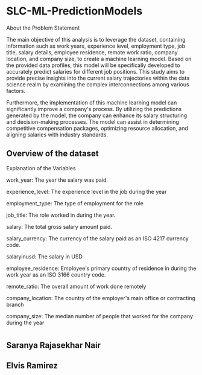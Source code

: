 # SLC-ML-PredictionModels
About the Problem Statement

The main objective of this analysis is to leverage the dataset, containing information such as work years, experience level, employment type, job title, salary details, employee residence, remote work ratio, company location, and company size, to create a machine learning model. Based on the provided data profiles, this model will be specifically developed to accurately predict salaries for different job positions. This study aims to provide precise insights into the current salary trajectories within the data science realm by examining the complex interconnections among various factors.

Furthermore, the implementation of this machine learning model can significantly improve a company's process. By utilizing the predictions generated by the model, the company can enhance its salary structuring and decision-making processes. The model can assist in determining competitive compensation packages, optimizing resource allocation, and aligning salaries with industry standards.





## Overview of the dataset
Explanation of the Variables

work_year: The year the salary was paid.

experience_level: The experience level in the job during the year

employment_type: The type of employment for the role

job_title: The role worked in during the year.

salary: The total gross salary amount paid.

salary_currency: The currency of the salary paid as an ISO 4217 currency code.

salaryinusd: The salary in USD

employee_residence: Employee's primary country of residence in during the work year as an ISO 3166 country code.

remote_ratio: The overall amount of work done remotely

company_location: The country of the employer's main office or contracting branch

company_size: The median number of people that worked for the company during the year

# ####################################
## Saranya Rajasekhar Nair        ##
## Elvis Ramirez                  ##
# ###################################



